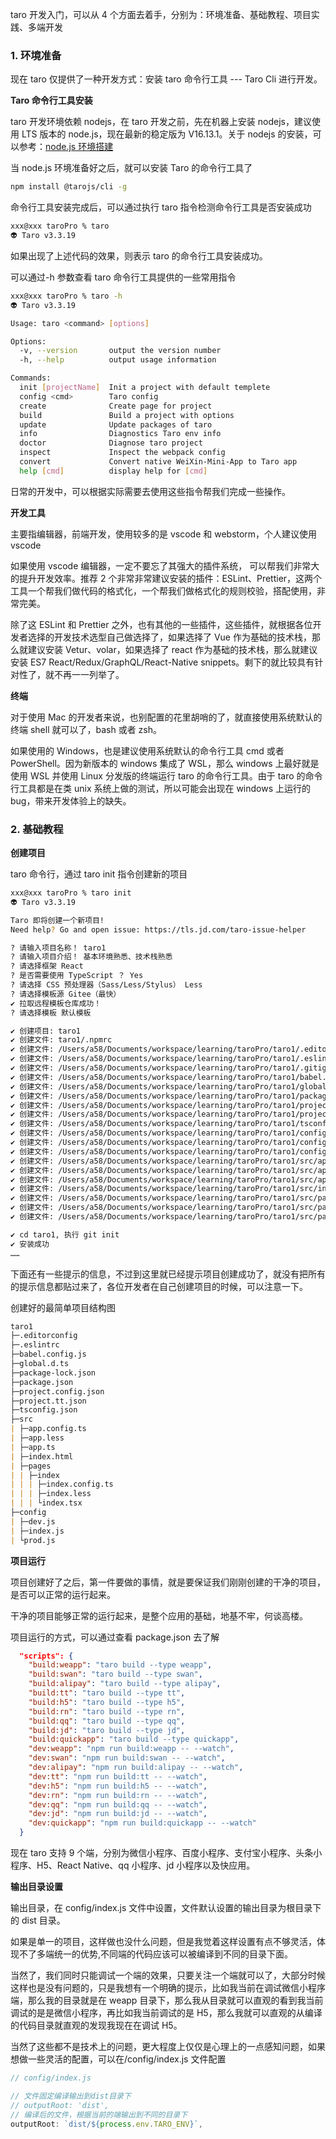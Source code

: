 taro 开发入门，可以从 4 个方面去着手，分别为：环境准备、基础教程、项目实践、多端开发

### 1. 环境准备

现在 taro 仅提供了一种开发方式：安装 taro 命令行工具 --- Taro Cli 进行开发。

**Taro 命令行工具安装**

taro 开发环境依赖 nodejs，在 taro 开发之前，先在机器上安装 nodejs，建议使用 LTS 版本的 node.js，现在最新的稳定版为 V16.13.1。关于 nodejs 的安装，可以参考：[node.js 环境搭建](../node/nodejs环境搭建.md)

当 node.js 环境准备好之后，就可以安装 Taro 的命令行工具了

```bash
npm install @tarojs/cli -g
```

命令行工具安装完成后，可以通过执行 taro 指令检测命令行工具是否安装成功

```bash
xxx@xxx taroPro % taro
👽 Taro v3.3.19
```

如果出现了上述代码的效果，则表示 taro 的命令行工具安装成功。

可以通过-h 参数查看 taro 命令行工具提供的一些常用指令

```bash
xxx@xxx taroPro % taro -h
👽 Taro v3.3.19

Usage: taro <command> [options]

Options:
  -v, --version       output the version number
  -h, --help          output usage information

Commands:
  init [projectName]  Init a project with default templete
  config <cmd>        Taro config
  create              Create page for project
  build               Build a project with options
  update              Update packages of taro
  info                Diagnostics Taro env info
  doctor              Diagnose taro project
  inspect             Inspect the webpack config
  convert             Convert native WeiXin-Mini-App to Taro app
  help [cmd]          display help for [cmd]
```

日常的开发中，可以根据实际需要去使用这些指令帮我们完成一些操作。

**开发工具**

主要指编辑器，前端开发，使用较多的是 vscode 和 webstorm，个人建议使用 vscode

如果使用 vscode 编辑器，一定不要忘了其强大的插件系统， 可以帮我们非常大的提升开发效率。推荐 2 个非常非常建议安装的插件：ESLint、Prettier，这两个工具一个帮我们做代码的格式化，一个帮我们做格式化的规则校验，搭配使用，非常完美。

除了这 ESLint 和 Prettier 之外，也有其他的一些插件，这些插件，就根据各位开发者选择的开发技术选型自己做选择了，如果选择了 Vue 作为基础的技术栈，那么就建议安装 Vetur、volar，如果选择了 react 作为基础的技术栈，那么就建议安装 ES7 React/Redux/GraphQL/React-Native snippets。剩下的就比较具有针对性了，就不再一一列举了。

**终端**

对于使用 Mac 的开发者来说，也别配置的花里胡哨的了，就直接使用系统默认的终端 shell 就可以了，bash 或者 zsh。

如果使用的 Windows，也是建议使用系统默认的命令行工具 cmd 或者 PowerShell。因为新版本的 windows 集成了 WSL，那么 windows 上最好就是使用 WSL 并使用 Linux 分发版的终端运行 taro 的命令行工具。由于 taro 的命令行工具都是在类 unix 系统上做的测试，所以可能会出现在 windows 上运行的 bug，带来开发体验上的缺失。

### 2. 基础教程

**创建项目**

taro 命令行，通过 taro init 指令创建新的项目

```bash
xxx@xxx taroPro % taro init
👽 Taro v3.3.19

Taro 即将创建一个新项目!
Need help? Go and open issue: https://tls.jd.com/taro-issue-helper

? 请输入项目名称！ taro1
? 请输入项目介绍！ 基本环境熟悉、技术栈熟悉
? 请选择框架 React
? 是否需要使用 TypeScript ？ Yes
? 请选择 CSS 预处理器（Sass/Less/Stylus） Less
? 请选择模板源 Gitee（最快）
✔ 拉取远程模板仓库成功！
? 请选择模板 默认模板

✔ 创建项目: taro1
✔ 创建文件: taro1/.npmrc
✔ 创建文件: /Users/a58/Documents/workspace/learning/taroPro/taro1/.editorconfig
✔ 创建文件: /Users/a58/Documents/workspace/learning/taroPro/taro1/.eslintrc
✔ 创建文件: /Users/a58/Documents/workspace/learning/taroPro/taro1/.gitignore
✔ 创建文件: /Users/a58/Documents/workspace/learning/taroPro/taro1/babel.config.js
✔ 创建文件: /Users/a58/Documents/workspace/learning/taroPro/taro1/global.d.ts
✔ 创建文件: /Users/a58/Documents/workspace/learning/taroPro/taro1/package.json
✔ 创建文件: /Users/a58/Documents/workspace/learning/taroPro/taro1/project.config.json
✔ 创建文件: /Users/a58/Documents/workspace/learning/taroPro/taro1/project.tt.json
✔ 创建文件: /Users/a58/Documents/workspace/learning/taroPro/taro1/tsconfig.json
✔ 创建文件: /Users/a58/Documents/workspace/learning/taroPro/taro1/config/dev.js
✔ 创建文件: /Users/a58/Documents/workspace/learning/taroPro/taro1/config/index.js
✔ 创建文件: /Users/a58/Documents/workspace/learning/taroPro/taro1/config/prod.js
✔ 创建文件: /Users/a58/Documents/workspace/learning/taroPro/taro1/src/app.config.ts
✔ 创建文件: /Users/a58/Documents/workspace/learning/taroPro/taro1/src/app.less
✔ 创建文件: /Users/a58/Documents/workspace/learning/taroPro/taro1/src/app.ts
✔ 创建文件: /Users/a58/Documents/workspace/learning/taroPro/taro1/src/index.html
✔ 创建文件: /Users/a58/Documents/workspace/learning/taroPro/taro1/src/pages/index/index.config.ts
✔ 创建文件: /Users/a58/Documents/workspace/learning/taroPro/taro1/src/pages/index/index.less
✔ 创建文件: /Users/a58/Documents/workspace/learning/taroPro/taro1/src/pages/index/index.tsx

✔ cd taro1, 执行 git init
✔ 安装成功
……
```

下面还有一些提示的信息，不过到这里就已经提示项目创建成功了，就没有把所有的提示信息都贴过来了，各位开发者在自己创建项目的时候，可以注意一下。

创建好的最简单项目结构图

```markdown
taro1
├─.editorconfig
├─.eslintrc
├─babel.config.js
├─global.d.ts
├─package-lock.json
├─package.json
├─project.config.json
├─project.tt.json
├─tsconfig.json
├─src
| ├─app.config.ts
| ├─app.less
| ├─app.ts
| ├─index.html
| ├─pages
| | ├─index
| | | ├─index.config.ts
| | | ├─index.less
| | | └index.tsx
├─config
| ├─dev.js
| ├─index.js
| └prod.js
```

**项目运行**

项目创建好了之后，第一件要做的事情，就是要保证我们刚刚创建的干净的项目，是否可以正常的运行起来。

干净的项目能够正常的运行起来，是整个应用的基础，地基不牢，何谈高楼。

项目运行的方式，可以通过查看 package.json 去了解

```json
  "scripts": {
    "build:weapp": "taro build --type weapp",
    "build:swan": "taro build --type swan",
    "build:alipay": "taro build --type alipay",
    "build:tt": "taro build --type tt",
    "build:h5": "taro build --type h5",
    "build:rn": "taro build --type rn",
    "build:qq": "taro build --type qq",
    "build:jd": "taro build --type jd",
    "build:quickapp": "taro build --type quickapp",
    "dev:weapp": "npm run build:weapp -- --watch",
    "dev:swan": "npm run build:swan -- --watch",
    "dev:alipay": "npm run build:alipay -- --watch",
    "dev:tt": "npm run build:tt -- --watch",
    "dev:h5": "npm run build:h5 -- --watch",
    "dev:rn": "npm run build:rn -- --watch",
    "dev:qq": "npm run build:qq -- --watch",
    "dev:jd": "npm run build:jd -- --watch",
    "dev:quickapp": "npm run build:quickapp -- --watch"
  }
```

现在 taro 支持 9 个端，分别为微信小程序、百度小程序、支付宝小程序、头条小程序、H5、React Native、qq 小程序、jd 小程序以及快应用。

**输出目录设置**

输出目录，在 config/index.js 文件中设置，文件默认设置的输出目录为根目录下的 dist 目录。

如果是单一的项目，这样做也没什么问题，但是我觉着这样设置有点不够灵活，体现不了多端统一的优势,不同端的代码应该可以被编译到不同的目录下面。

当然了，我们同时只能调试一个端的效果，只要关注一个端就可以了，大部分时候这样也是没有问题的，只是我想有一个明确的提示，比如我当前在调试微信小程序端，那么我的目录就是在 weapp 目录下，那么我从目录就可以直观的看到我当前调试的是是微信小程序，再比如我当前调试的是 H5，那么我就可以直观的从编译的代码目录就直观的发现我现在在调试 H5。

当然了这些都不是技术上的问题，更大程度上仅仅是心理上的一点感知问题，如果想做一些灵活的配置，可以在/config/index.js 文件配置

```js
// config/index.js

// 文件固定编译输出到dist目录下
// outputRoot: 'dist',
// 编译后的文件，根据当前的端输出到不同的目录下
outputRoot: `dist/${process.env.TARO_ENV}`,
```

